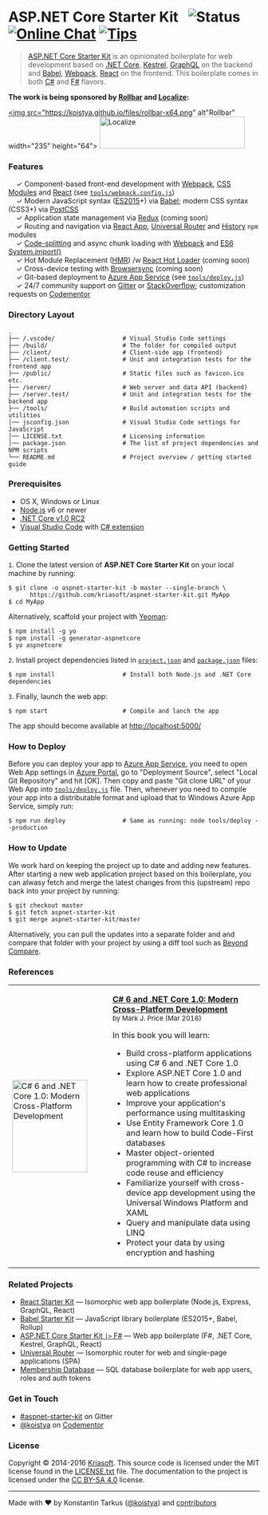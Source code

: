 # ASP.NET Core Starter Kit &nbsp; ![Status](https://img.shields.io/badge/status-early%20preview-orange.svg?style=flat-square) [![Online Chat](http://img.shields.io/badge/chat-%23aspnet--starter--kit-blue.svg?style=flat-square)](https://gitter.im/kriasoft/aspnet-starter-kit) [![Tips](https://img.shields.io/badge/donate-PayPal-blue.svg?style=flat-square)](https://www.paypal.com/cgi-bin/webscr?cmd=_s-xclick&hosted_button_id=DSV6K6LZU2VGW)

> [ASP.NET Core Starter Kit](https://github.com/kriasoft/aspnet-starter-kit) is an opinionated
> boilerplate for web development based on [.NET Core](http://dotnet.github.io/),
> [Kestrel](https://github.com/aspnet/KestrelHttpServer), [GraphQL](http://graphql.org/) on the
> backend and [Babel](http://babeljs.io/), [Webpack](https://webpack.github.io/),
> [React](https://facebook.github.io/react) on the frontend. This boilerplate comes in both
> [C#](https://github.com/kriasoft/aspnet-starter-kit) and
> [F#](https://github.com/kriasoft/fsharp-starter-kit) flavors.

**The work is being sponsored by [Rollbar](https://rollbar.com/?utm_source=reactstartkit(github)&utm_medium=link&utm_campaign=reactstartkit(github)) and [Localize](https://localizejs.com/?cid=802&utm_source=rsk):**

<a href="https://rollbar.com/?utm_source=reactstartkit(github)&utm_medium=link&utm_campaign=reactstartkit(github)"><img src="https://koistya.github.io/files/rollbar-x64.png" alt"Rollbar" width="235" height="64"></a>
<a href="https://localizejs.com/?cid=802&utm_source=rsk"><img src="https://koistya.github.io/files/localize-x64.png" alt="Localize" width="291" height="64"></a>

### Features

&nbsp; &nbsp; ✓ Component-based front-end development with [Webpack](https://webpack.github.io/), [CSS Modules](https://github.com/css-modules/css-modules) and [React](https://facebook.github.io/react) (see [`tools/webpack.config.js`](./tools/webpack.config.js))<br>
&nbsp; &nbsp; ✓ Modern JavaScript syntax ([ES2015](http://babeljs.io/docs/learn-es2015/)+) via [Babel](http://babeljs.io/); modern CSS syntax (CSS3+) via [PostCSS](https://github.com/postcss/postcss)<br>
&nbsp; &nbsp; ✓ Application state management via [Redux](http://redux.js.org/) (coming soon)<br>
&nbsp; &nbsp; ✓ Routing and navigation via [React App](https://github.com/kriasoft/react-app), [Universal Router](https://github.com/kriasoft/universal-router) and [History](https://github.com/mjackson/history) `npm` modules<br>
&nbsp; &nbsp; ✓ [Code-splitting](https://github.com/webpack/docs/wiki/code-splitting) and async chunk loading with [Webpack](https://webpack.github.io/) and [ES6 System.import()](http://www.2ality.com/2014/09/es6-modules-final.html)<br>
&nbsp; &nbsp; ✓ Hot Module Replacement ([HMR](https://webpack.github.io/docs/hot-module-replacement.html)) /w [React Hot Loader](http://gaearon.github.io/react-hot-loader/) (coming soon)<br>
&nbsp; &nbsp; ✓ Cross-device testing with [Browsersync](https://browsersync.io/) (coming soon)<br>
&nbsp; &nbsp; ✓ Git-based deployment to [Azure App Service](https://azure.microsoft.com/services/app-service/) (see [`tools/deploy.js`](./tools/deploy.js))<br>
&nbsp; &nbsp; ✓ 24/7 community support on [Gitter](https://gitter.im/kriasoft/aspnet-starter-kit) or [StackOverflow](http://stackoverflow.com/questions/tagged/aspnet-starter-kit); customization requests on [Codementor](https://www.codementor.io/koistya)<br>


### Directory Layout

```shell
.
├── /.vscode/                   # Visual Studio Code settings
├── /build/                     # The folder for compiled output
├── /client/                    # Client-side app (frontend)
├── /client.test/               # Unit and integration tests for the frontend app
├── /public/                    # Static files such as favicon.ico etc.
├── /server/                    # Web server and data API (backend)
├── /server.test/               # Unit and integration tests for the backend app
├── /tools/                     # Build automation scripts and utilities
│── jsconfig.json               # Visual Studio Code settings for JavaScript
│── LICENSE.txt                 # Licensing information
│── package.json                # The list of project dependencies and NPM scripts
└── README.md                   # Project overview / getting started guide
```


### Prerequisites

* OS X, Windows or Linux
* [Node.js](https://nodejs.org) v6 or newer
* [.NET Core v1.0 RC2](https://blogs.msdn.microsoft.com/dotnet/2016/05/16/announcing-net-core-rc2/)
* [Visual Studio Code](https://code.visualstudio.com/) with [C# extension](https://github.com/OmniSharp/omnisharp-vscode)


### Getting Started

`1`. Clone the latest version of **ASP.NET Core Starter Kit** on your local machine by running:

```shell
$ git clone -o aspnet-starter-kit -b master --single-branch \
      https://github.com/kriasoft/aspnet-starter-kit.git MyApp
$ cd MyApp
```

Alternatively, scaffold your project with [Yeoman](http://yeoman.io/):

```shell
$ npm install -g yo
$ npm install -g generator-aspnetcore
$ yo aspnetcore
```

`2`. Install project dependencies listed in [`project.json`](./server/project.json) and
[`package.json`](./package.json) files: 

```shell
$ npm install                   # Install both Node.js and .NET Core dependencies
```

`3`. Finally, launch the web app:

```shell
$ npm start                     # Compile and lanch the app
```

The app should become available at [http://localhost:5000/](http://localhost:5000/)


### How to Deploy

Before you can deploy your app to [Azure App Service](https://azure.microsoft.com/services/app-service/),
you need to open Web App settings in [Azure Portal](https://portal.azure.com/), go to "Deployment
Source", select "Local Git Repository" and hit [OK]. Then copy and paste "Git clone URL" of your
Web App into [`tools/deploy.js`](./tools/deploy.js) file. Then, whenever you need to compile your
app into a distributable format and upload that to Windows Azure App Service, simply run:

```shell
$ npm run deploy                # Same as running: node tools/deploy --production
```

### How to Update

We work hard on keeping the project up to date and adding new features. After starting a new web
application project based on this boilerplate, you can alwasy fetch and merge the latest changes
from this (upstream) repo back into your project by running:

```shell
$ git checkout master
$ git fetch aspnet-starter-kit
$ git merge aspnet-starter-kit/master 
```

Alternatively, you can pull the updates into a separate folder and and compare that folder with your
project by using a diff tool such as [Beyond Compare](http://www.scootersoftware.com/).


### References

<table width="100%">
  <tr>
    <td width="185">
      <a href="http://amzn.to/25J77RT">
        <img src="http://ecx.images-amazon.com/images/I/51PoyFDMopL._SX150.jpg" width="150" height="185" alt="C# 6 and .NET Core 1.0: Modern Cross-Platform Development" />
      </a>
    </td>
    <td>
      <p>
        <strong><a href="http://amzn.to/25J77RT">C# 6 and .NET Core 1.0: Modern Cross-Platform Development</a></strong><br />
        <sup>by Mark J. Price (Mar 2016)</sup>
      </p>
      <p>In this book you will learn:</p>
      <ul>
        <li>Build cross-platform applications using C# 6 and .NET Core 1.0</li>
        <li>Explore ASP.NET Core 1.0 and learn how to create professional web applications</li>
        <li>Improve your application's performance using multitasking</li>
        <li>Use Entity Framework Core 1.0 and learn how to build Code-First databases</li>
        <li>Master object-oriented programming with C# to increase code reuse and efficiency</li>
        <li>Familiarize yourself with cross-device app development using the Universal Windows Platform and XAML</li>
        <li>Query and manipulate data using LINQ</li>
        <li>Protect your data by using encryption and hashing</li>
      </p>
    </td>
  </tr>
</table>


### Related Projects

* [React Starter Kit](https://github.com/kriasoft/react-starter-kit) — Isomorphic web app boilerplate (Node.js, Express, GraphQL, React)
* [Babel Starter Kit](https://github.com/kriasoft/babel-starter-kit) — JavaScript library boilerplate (ES2015+, Babel, Rollup)
* [ASP.NET Core Starter Kit `|>` F#](https://github.com/kriasoft/fsharp-starter-kit) — Web app boilerplate (F#, .NET Core, Kestrel, GraphQL, React)
* [Universal Router](https://github.com/kriasoft/universal-router) — Isomorphic router for web and single-page applications (SPA)
* [Membership Database](https://github.com/membership/membership.db) — SQL database boilerplate for web app users, roles and auth tokens


### Get in Touch

* [#aspnet-starter-kit](https://gitter.im/kriasoft/aspnet-starter-kit) on Gitter
* [@koistya](https://twitter.com/koistya) on [Codementor](https://www.codementor.io/koistya)


### License

Copyright © 2014-2016 [Kriasoft](https://kriasoft.com). This source code is licensed under the MIT
license found in the [LICENSE.txt](https://github.com/kriasoft/react-starter-kit/blob/master/LICENSE.txt)
file. The documentation to the project is licensed under the [CC BY-SA 4.0](http://creativecommons.org/licenses/by-sa/4.0/)
license.


---
Made with ♥ by Konstantin Tarkus ([@koistya](https://twitter.com/koistya)) and [contributors](https://github.com/kriasoft/aspnet-starter-kit/graphs/contributors)

